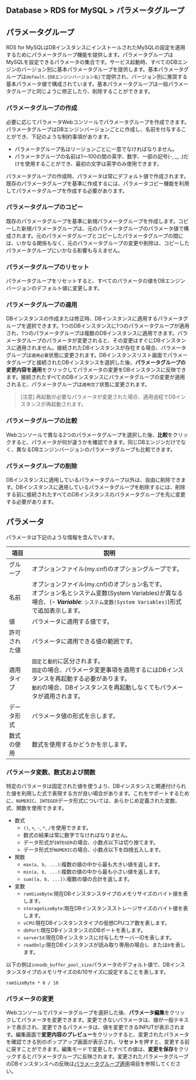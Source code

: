## Database > RDS for MySQL > パラメータグループ

## パラメータグループ

RDS for MySQLはDBインスタンスにインストールされたMySQLの設定を適用するためにパラメータグループ機能を提供します。パラメータグループはMySQLを設定できるパラメータの集合です。サービス起動時、すべてのDBエンジンのバージョン別に基本パラメータグループを提供します。基本パラメータグループは`default.{DBエンジンバージョン名}`で提供され、バージョン別に推奨する基本パラメータ値で構成されています。基本パラメータグループは一般パラメータグループと同じように修正したり、削除することができます。

### パラメータグループの作成

必要に応じてパラメータWebコンソールでパラメータグループを作成できます。パラメータグループはDBエンジンバージョンごとに作成し、名前を付与することができ、下記のような制約事項があります。

* パラメータグループ名はリージョンごとに一意でなければなりません。
* パラメータグループの名前は1～100の間の英字、数字、一部の記号(-, _, .)だけを使用することができ、最初の文字は英字のみ使用できます。

パラメータグループの作成時、パラメータは常にデフォルト値で作成されます。既存のパラメータグループを基準に作成するには、パラメータコピー機能を利用してパラメータグループを作成する必要があります。

### パラメータグループのコピー

既存のパラメータグループを基準に新規パラメータグループを作成します。コピーした新規パラメータグループは、元のパラメータグループのパラメータ値で構成されます。元のパラメータグループとコピーしたパラメータグループの間には、いかなる関係もなく、元のパラメータグループの変更や削除は、コピーしたパラメータグループにいかなる影響も与えません。

### パラメータグループのリセット

パラメータグループをリセットすると、すべてのパラメータの値をDBエンジンバージョンのデフォルト値に変更します。

### パラメータグループの適用

DBインスタンスの作成または修正時、DBインスタンスに適用するパラメータグループを選択できます。1つのDBインスタンスに1つのパラメータグループが適用され、1つのパラメータグループは複数のDBインスタンスに適用できます。パラメータグループのパラメータが変更されると、その変更はすぐにDBインスタンスに適用されません。接続されたDBインスタンスが存在する場合、パラメータグループは`適用必要`状態に変更されます。DBインスタンスリスト画面でパラメータグループと接続されたDBインスタンスを選択した後、**パラメータグループの変更内容を適用**をクリックしてパラメータの変更をDBインスタンスに反映できます。接続されたすべてのDBインスタンスにパラメータグループの変更が適用されると、パラメータグループは`適用完了`状態に変更されます。

> [注意]
> 再起動が必要なパラメータが変更された場合、適用過程でDBインスタンスが再起動されます。

### パラメータグループの比較

Webコンソールで異なる2つのパラメータグループを選択した後、**比較**をクリックすると、パラメータが何が違うかを確認できます。同じDBエンジンだけでなく、異なるDBエンジンバージョンのパラメータグループも比較できます。

### パラメータグループの削除

DBインスタンスに適用しているパラメータグループ以外は、自由に削除できます。DBインスタンスに適用しているパラメータグループを削除するには、削除する前に接続されたすべてのDBインスタンスのパラメータグループを先に変更する必要があります。

## パラメータ

パラメータは下記のような情報を含んでいます。

| 項目   | 説明                                                                                                                              |
|--------|-----------------------------------------------------------------------------------------------------------------------------------|
| グループ   | オプションファイル(my.cnf)のオプショングループです。                                                                                                          |
| 名前   | オプションファイル(my.cnf)のオプション名です。<br/>オプション名とシステム変数(System Variables)が異なる場合、(**_- Variable_**: `システム変数(System Variables)`)形式で追加表示します。 |
| 値    | パラメータに適用する値です。                                                                                                                   |
| 許可された値 | パラメータに適用できる値の範囲です。<br/>                                                                                                     |
| 適用タイプ | `固定`と`動的`に区分されます。<br/>`固定`の場合、パラメータ変更事項を適用するにはDBインスタンスを再起動する必要があります。<br/>`動的`の場合、DBインスタンスを再起動しなくてもパラメータが適用されます。               |
| データ形式 | パラメータ値の形式を示します。                                                                                                                 | 
| 数式の使用 | 数式を使用するかどうかを示します。                                                                                                               |

### パラメータ変数、数式および関数

特定のパラメータは固定された値を使うより、DBインスタンスと関連付けられた値を利用した式で表現する方が良い場合があります。これをサポートするために、`NUMERIC`、`INTEGER`データ形式については、あらかじめ定義された変数、式、関数を使用できます。

* 数式
    * `()`, `+`, `-`, `*`, `/`を使用できます。
    * 数式の結果は常に数字でなければなりません。
    * データ形式が`INTEGER`の場合、小数点以下は切り捨てます。
    * データ形式が`NUMERIC`の場合、小数点以下を四捨五入します。
* 関数
    * `max(a, b, ...)`:複数の値の中から最も大きい値を返します。
    * `min(a, b, ...)`:複数の値の中から最も小さい値を返します。
    * `sum([a, b, ...])`:複数の値の合計を返します。
* 変数
    * `ramSizeByte`:現在DBインスタンスタイプのメモリサイズのバイト値を表します。
    * `storageSizeByte`:現在DBインスタンスストレージサイズのバイト値を表します。
    * `vCPU`:現在DBインスタンスタイプの仮想CPUコア数を表します。
    * `dbPort`:現在DBインスタンスのDBポートを表します。
    * `serverId`:現在DBインスタンスに付与したサーバーIDを表します。
    * `readOnly`:現在DBインスタンスが読み取り専用の場合`1`、または`0`を表します。

以下の例は`innodb_buffer_pool_size`パラメータのデフォルト値で、DBインスタンスタイプのメモリサイズの6/10サイズに設定することを表します。

```
ramSizeByte * 6 / 10
```

### パラメータの変更

Webコンソールでパラメータグループを選択した後、**パラメータ編集**をクリックしてパラメータを変更できます。変更できないパラメータは、値が一般テキストで表示され、変更できるパラメータは、値を変更できるINPUTが表示されます。編集画面で**変更内容のプレビュー**をクリックすると、変更されたパラメータを確認できる別のポップアップ画面が表示され、**リセット**を押すと、変更する前に戻すことができます。編集モードで変更したすべての値は、**変更を保存**をクリックするとパラメータグループに反映されます。変更されたパラメータグループのDBインスタンスへの反映は[パラメータグループ適用](./#_5)項目を参照してください。
